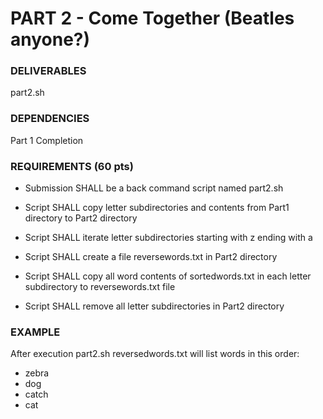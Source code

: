 # PART 2 - Come Together (Beatles anyone?)

### DELIVERABLES
part2.sh

### DEPENDENCIES
Part 1 Completion

### REQUIREMENTS (60 pts)
- Submission SHALL be a back command script named part2.sh

- Script SHALL copy letter subdirectories and contents from Part1 directory to Part2 directory 

- Script SHALL iterate letter subdirectories starting with z ending with a

- Script SHALL create a file reversewords.txt in Part2 directory

- Script SHALL copy all word contents of sortedwords.txt in each letter subdirectory to reversewords.txt file

- Script SHALL remove all letter subdirectories in Part2 directory

### EXAMPLE
After execution part2.sh reversedwords.txt will list words in this order:

- zebra
- dog
- catch
- cat
